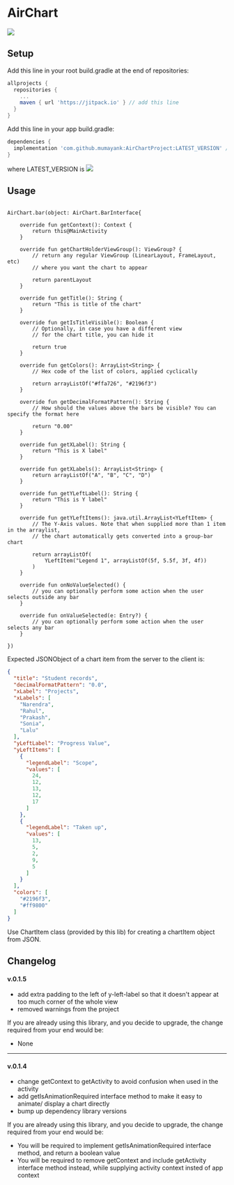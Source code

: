 # AirChart
[![](https://jitpack.io/v/mumayank/AirChartProject.svg)](https://jitpack.io/#mumayank/AirChartProject)

## Setup

Add this line in your root build.gradle at the end of repositories:

```gradle
allprojects {
  repositories {
    ...
    maven { url 'https://jitpack.io' } // add this line
  }
}
  ```
Add this line in your app build.gradle:
```gradle
dependencies {
  implementation 'com.github.mumayank:AirChartProject:LATEST_VERSION' // add this line
}
```
where LATEST_VERSION is [![](https://jitpack.io/v/mumayank/AirChartProject.svg)](https://jitpack.io/#mumayank/AirChartProject)

## Usage

```

AirChart.bar(object: AirChart.BarInterface{

    override fun getContext(): Context {
        return this@MainActivity
    }

    override fun getChartHolderViewGroup(): ViewGroup? {
        // return any regular ViewGroup (LinearLayout, FrameLayout, etc)
        // where you want the chart to appear

        return parentLayout
    }

    override fun getTitle(): String {
        return "This is title of the chart"
    }

    override fun getIsTitleVisible(): Boolean {
        // Optionally, in case you have a different view
        // for the chart title, you can hide it

        return true
    }

    override fun getColors(): ArrayList<String> {
        // Hex code of the list of colors, applied cyclically

        return arrayListOf("#ffa726", "#2196f3")
    }

    override fun getDecimalFormatPattern(): String {
        // How should the values above the bars be visible? You can specify the format here

        return "0.00"
    }

    override fun getXLabel(): String {
        return "This is X label"
    }

    override fun getXLabels(): ArrayList<String> {
        return arrayListOf("A", "B", "C", "D")
    }

    override fun getYLeftLabel(): String {
        return "This is Y label"
    }

    override fun getYLeftItems(): java.util.ArrayList<YLeftItem> {
        // The Y-Axis values. Note that when supplied more than 1 item in the arraylist,
        // the chart automatically gets converted into a group-bar chart

        return arrayListOf(
            YLeftItem("Legend 1", arrayListOf(5f, 5.5f, 3f, 4f))
        )
    }

    override fun onNoValueSelected() {
        // you can optionally perform some action when the user selects outside any bar
    }

    override fun onValueSelected(e: Entry?) {
        // you can optionally perform some action when the user selects any bar
    }

})

```

Expected JSONObject of a chart item from the server to the client is:

```json
{
  "title": "Student records",
  "decimalFormatPattern": "0.0",
  "xLabel": "Projects",
  "xLabels": [
    "Narendra",
    "Rahul",
    "Prakash",
    "Sonia",
    "Lalu"
  ],
  "yLeftLabel": "Progress Value",
  "yLeftItems": [
    {
      "legendLabel": "Scope",
      "values": [
        24,
        12,
        13,
        12,
        17
      ]
    },
    {
      "legendLabel": "Taken up",
      "values": [
        13,
        5,
        2,
        9,
        5
      ]
    }
  ],
  "colors": [
    "#2196f3",
    "#ff9800"
  ]
}
```

Use ChartItem class (provided by this lib) for creating a chartItem object from JSON.

## Changelog

#### v.0.1.5

+ add extra padding to the left of y-left-label so that it doesn't appear at too much corner of the whole view
+ removed warnings from the project

If you are already using this library, and you decide to upgrade, the change required from your end would be:
+ None

---

#### v.0.1.4

+ change getContext to getActivity to avoid confusion when used in the activity
+ add getIsAnimationRequired interface method to make it easy to animate/ display a chart directly
+ bump up dependency library versions

If you are already using this library, and you decide to upgrade, the change required from your end would be:
+ You will be required to implement getIsAnimationRequired interface method, and return a boolean value
+ You will be required to remove getContext and include getActivity interface method instead, while supplying activity context insted of app context
